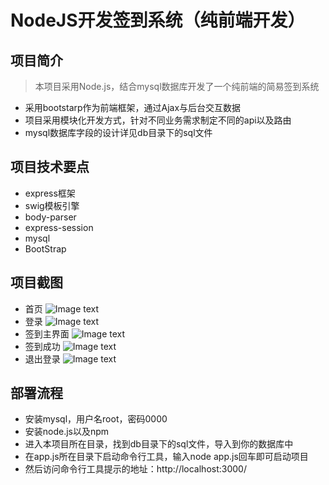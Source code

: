 # NodeJS开发签到系统（纯前端开发）
## 项目简介
> 本项目采用Node.js，结合mysql数据库开发了一个纯前端的简易签到系统
- 采用bootstarp作为前端框架，通过Ajax与后台交互数据
- 项目采用模块化开发方式，针对不同业务需求制定不同的api以及路由
- mysql数据库字段的设计详见db目录下的sql文件
## 项目技术要点
- express框架
- swig模板引擎
- body-parser
- express-session
- mysql
- BootStrap
## 项目截图
- 首页
![Image text](https://gitee.com/ittqqzz/myPictureWarehouse/raw/master/signinsystem/home.png)
- 登录
![Image text](https://gitee.com/ittqqzz/myPictureWarehouse/raw/master/signinsystem/signin.png)
- 签到主界面
![Image text](https://gitee.com/ittqqzz/myPictureWarehouse/raw/master/signinsystem/admin.png)
- 签到成功
![Image text](https://gitee.com/ittqqzz/myPictureWarehouse/raw/master/signinsystem/signinsuccess.png)
- 退出登录
![Image text](https://gitee.com/ittqqzz/myPictureWarehouse/raw/master/signinsystem/singout.png)
## 部署流程
- 安装mysql，用户名root，密码0000
- 安装node.js以及npm
- 进入本项目所在目录，找到db目录下的sql文件，导入到你的数据库中
- 在app.js所在目录下启动命令行工具，输入node app.js回车即可启动项目
- 然后访问命令行工具提示的地址：http://localhost:3000/
